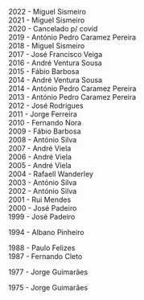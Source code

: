 2022 - Miguel Sismeiro\
2021 - Miguel Sismeiro\
2020 - Cancelado p/ covid\
2019 - António Pedro Caramez Pereira\
2018 - Miguel Sismeiro\
2017 - José Francisco Veiga\
2016 - André Ventura Sousa\
2015 - Fábio Barbosa\
2014 - André Ventura Sousa\
2014 - António Pedro Caramez Pereira\
2013 - António Pedro Caramez Pereira\
2012 - José Rodrigues\
2011 - Jorge Ferreira\
2010 - Fernando Nora\
2009 - Fábio Barbosa\
2008 - António Silva\
2007 - André Viela\
2006 - André Viela\
2005 - André Viela\
2004 - Rafaell Wanderley\
2003 - António Silva\
2002 - António Silva\
2001 - Rui Mendes\
2000 - José Padeiro\
1999 - José Padeiro

1994 - Albano Pinheiro

1988 - Paulo Felizes\
1987 - Fernando Cleto

1977 - Jorge Guimarães

1975 - Jorge Guimarães
